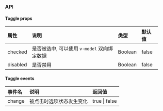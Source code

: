<toggle-page />

### API

#### Toggle props
| 属性 | 说明 | 类型 | 默认值 |
| :------------ | :------------ | :------------ | :------------ |
| checked | 是否被选中, 可以使用 `v-model` 双向绑定数据 | Boolean | false |
| disabled | 是否禁用 | Boolean | false

#### Toggle events
| 事件名 | 说明 | 返回值 |
| :------------ | :------------ | :------------ |
| change | 被点击时选项状态发生变化 | true \| false |